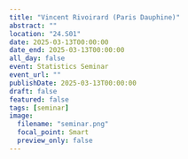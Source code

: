 ```yaml
---
title: "Vincent Rivoirard (Paris Dauphine)"
abstract: ""
location: "24.S01"
date: 2025-03-13T00:00:00
date_end: 2025-03-13T00:00:00
all_day: false
event: Statistics Seminar
event_url: ""
publishDate: 2025-03-13T00:00:00
draft: false
featured: false
tags: [seminar]
image:
  filename: "seminar.png"
  focal_point: Smart
  preview_only: false
---
```

